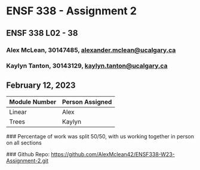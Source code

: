 # ENSF 338 - Assignment 2
## ENSF 338 L02 - 38
### Alex McLean, 30147485, <a href="mailto:alexander.mclean@ucalgary.ca">alexander.mclean@ucalgary.ca</a>
### Kaylyn Tanton, 30143129, <a href="mailto:kaylyn.tanton@ucalgary.ca">kaylyn.tanton@ucalgary.ca</a>
## February 12, 2023
<table>
<thead>
    <tr>
	<th>Module Number</th>
	<th>Person Assigned</th>
    </tr>
</thead>
<tbody>
    <tr>
	<td>Linear</td>
	<td>Alex</td>
    </tr>
    <tr>
	<td>Trees</td>
	<td>Kaylyn</td>
    </tr>
</tbody>
</table>
### Percentage of work was split 50/50, with us working together in person on all sections</p>
### Github Repo: <a href="https://github.com/AlexMclean42/ENSF338-W23-Assignment-2.git">https://github.com/AlexMclean42/ENSF338-W23-Assignment-2.git</a>

